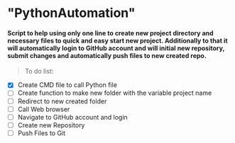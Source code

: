 # "PythonAutomation" 
#### Script to help using only one line to create new project directory and necessary files to quick and easy start new project. Additionally to that it will automatically login to GitHub account and will initial new repository, submit changes and automatically push files to new created repo.

> To do list:
- [x] Create CMD file to call Python file
- [ ] Create function to make new folder with the variable project name
- [ ] Redirect to new created folder
- [ ] Call Web browser
- [ ] Navigate to GitHub account and login
- [ ] Create new Repository
- [ ] Push Files to Git